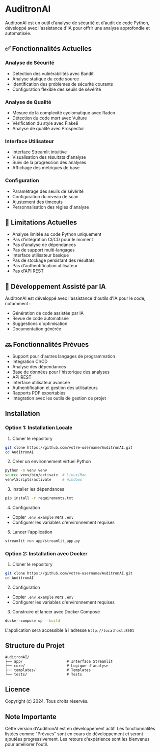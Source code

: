 # AuditronAI

AuditronAI est un outil d'analyse de sécurité et d'audit de code Python, développé avec l'assistance d'IA pour offrir une analyse approfondie et automatisée.

## ✅ Fonctionnalités Actuelles

### Analyse de Sécurité
- Détection des vulnérabilités avec Bandit
- Analyse statique du code source
- Identification des problèmes de sécurité courants
- Configuration flexible des seuils de sévérité

### Analyse de Qualité
- Mesure de la complexité cyclomatique avec Radon
- Détection du code mort avec Vulture
- Vérification du style avec Flake8
- Analyse de qualité avec Prospector

### Interface Utilisateur
- Interface Streamlit intuitive
- Visualisation des résultats d'analyse
- Suivi de la progression des analyses
- Affichage des métriques de base

### Configuration
- Paramétrage des seuils de sévérité
- Configuration du niveau de scan
- Ajustement des timeouts
- Personnalisation des règles d'analyse

## 🚧 Limitations Actuelles

- Analyse limitée au code Python uniquement
- Pas d'intégration CI/CD pour le moment
- Pas d'analyse de dépendances
- Pas de support multi-langages
- Interface utilisateur basique
- Pas de stockage persistant des résultats
- Pas d'authentification utilisateur
- Pas d'API REST

## 🤖 Développement Assisté par IA

AuditronAI est développé avec l'assistance d'outils d'IA pour le code, notamment :
- Génération de code assistée par IA
- Revue de code automatisée
- Suggestions d'optimisation
- Documentation générée

## 🔜 Fonctionnalités Prévues

- Support pour d'autres langages de programmation
- Intégration CI/CD
- Analyse des dépendances
- Base de données pour l'historique des analyses
- API REST
- Interface utilisateur avancée
- Authentification et gestion des utilisateurs
- Rapports PDF exportables
- Intégration avec les outils de gestion de projet

## Installation

### Option 1: Installation Locale

1. Cloner le repository
```bash
git clone https://github.com/votre-username/AuditronAI.git
cd AuditronAI
```

2. Créer un environnement virtuel Python
```bash
python -m venv venv
source venv/bin/activate  # Linux/Mac
venv\Scripts\activate     # Windows
```

3. Installer les dépendances
```bash
pip install -r requirements.txt
```

4. Configuration
- Copier `.env.example` vers `.env`
- Configurer les variables d'environnement requises

5. Lancer l'application
```bash
streamlit run app/streamlit_app.py
```

### Option 2: Installation avec Docker

1. Cloner le repository
```bash
git clone https://github.com/votre-username/AuditronAI.git
cd AuditronAI
```

2. Configuration
- Copier `.env.example` vers `.env`
- Configurer les variables d'environnement requises

3. Construire et lancer avec Docker Compose
```bash
docker-compose up --build
```

L'application sera accessible à l'adresse `http://localhost:8501`

## Structure du Projet

```
AuditronAI/
├── app/                    # Interface Streamlit
├── core/                   # Logique d'analyse
├── templates/              # Templates
└── tests/                  # Tests
```

## Licence

Copyright (c) 2024. Tous droits réservés.

## Note Importante

Cette version d'AuditronAI est en développement actif. Les fonctionnalités listées comme "Prévues" sont en cours de développement et seront ajoutées progressivement. Les retours d'expérience sont les bienvenus pour améliorer l'outil.
